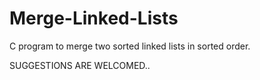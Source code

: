 # Merge-Linked-Lists
C program to merge two sorted linked lists in sorted order.

SUGGESTIONS ARE WELCOMED..
